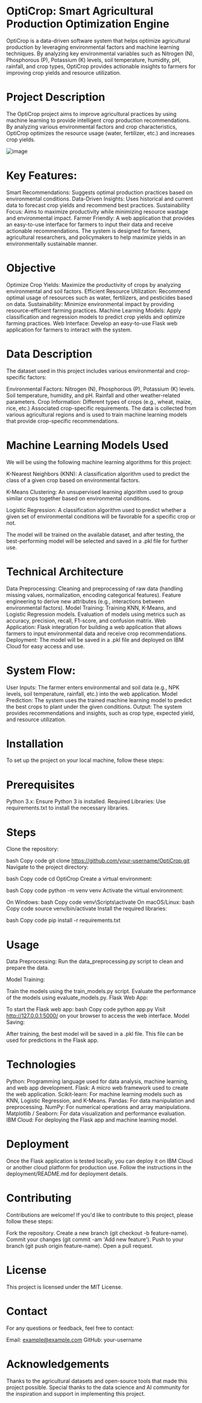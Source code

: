 # OptiCrop: Smart Agricultural Production Optimization Engine
OptiCrop is a data-driven software system that helps optimize agricultural production by leveraging environmental factors and machine learning techniques. By analyzing key environmental variables such as Nitrogen (N), Phosphorous (P), Potassium (K) levels, soil temperature, humidity, pH, rainfall, and crop types, OptiCrop provides actionable insights to farmers for improving crop yields and resource utilization.

# Project Description
The OptiCrop project aims to improve agricultural practices by using machine learning to provide intelligent crop production recommendations. By analyzing various environmental factors and crop characteristics, OptiCrop optimizes the resource usage (water, fertilizer, etc.) and increases crop yields.



![image](https://github.com/user-attachments/assets/0fcf8ca9-b264-4047-91cd-0c014352a43a)



# Key Features:
Smart Recommendations: Suggests optimal production practices based on environmental conditions.
Data-Driven Insights: Uses historical and current data to forecast crop yields and recommend best practices.
Sustainability Focus: Aims to maximize productivity while minimizing resource wastage and environmental impact.
Farmer Friendly: A web application that provides an easy-to-use interface for farmers to input their data and receive actionable recommendations.
The system is designed for farmers, agricultural researchers, and policymakers to help maximize yields in an environmentally sustainable manner.

# Objective
Optimize Crop Yields: Maximize the productivity of crops by analyzing environmental and soil factors.
Efficient Resource Utilization: Recommend optimal usage of resources such as water, fertilizers, and pesticides based on data.
Sustainability: Minimize environmental impact by providing resource-efficient farming practices.
Machine Learning Models: Apply classification and regression models to predict crop yields and optimize farming practices.
Web Interface: Develop an easy-to-use Flask web application for farmers to interact with the system.
# Data Description
The dataset used in this project includes various environmental and crop-specific factors:

Environmental Factors:
Nitrogen (N), Phosphorous (P), Potassium (K) levels.
Soil temperature, humidity, and pH.
Rainfall and other weather-related parameters.
Crop Information:
Different types of crops (e.g., wheat, maize, rice, etc.)
Associated crop-specific requirements.
The data is collected from various agricultural regions and is used to train machine learning models that provide crop-specific recommendations.

# Machine Learning Models Used
We will be using the following machine learning algorithms for this project:

K-Nearest Neighbors (KNN): A classification algorithm used to predict the class of a given crop based on environmental factors.

K-Means Clustering: An unsupervised learning algorithm used to group similar crops together based on environmental conditions.

Logistic Regression: A classification algorithm used to predict whether a given set of environmental conditions will be favorable for a specific crop or not.

The model will be trained on the available dataset, and after testing, the best-performing model will be selected and saved in a .pkl file for further use.

# Technical Architecture
Data Preprocessing:
Cleaning and preprocessing of raw data (handling missing values, normalization, encoding categorical features).
Feature engineering to derive new attributes (e.g., interactions between environmental factors).
Model Training:
Training KNN, K-Means, and Logistic Regression models.
Evaluation of models using metrics such as accuracy, precision, recall, F1-score, and confusion matrix.
Web Application:
Flask integration for building a web application that allows farmers to input environmental data and receive crop recommendations.
Deployment:
The model will be saved in a .pkl file and deployed on IBM Cloud for easy access and use.
# System Flow:
User Inputs: The farmer enters environmental and soil data (e.g., NPK levels, soil temperature, rainfall, etc.) into the web application.
Model Prediction: The system uses the trained machine learning model to predict the best crops to plant under the given conditions.
Output: The system provides recommendations and insights, such as crop type, expected yield, and resource utilization.
# Installation
To set up the project on your local machine, follow these steps:

# Prerequisites
Python 3.x: Ensure Python 3 is installed.
Required Libraries: Use requirements.txt to install the necessary libraries.
# Steps
Clone the repository:

bash
Copy code
git clone https://github.com/your-username/OptiCrop.git
Navigate to the project directory:

bash
Copy code
cd OptiCrop
Create a virtual environment:

bash
Copy code
python -m venv venv
Activate the virtual environment:

On Windows:
bash
Copy code
venv\Scripts\activate
On macOS/Linux:
bash
Copy code
source venv/bin/activate
Install the required libraries:

bash
Copy code
pip install -r requirements.txt
# Usage
Data Preprocessing: Run the data_preprocessing.py script to clean and prepare the data.

Model Training:

Train the models using the train_models.py script.
Evaluate the performance of the models using evaluate_models.py.
Flask Web App:

To start the Flask web app:
bash
Copy code
python app.py
Visit http://127.0.0.1:5000/ on your browser to access the web interface.
Model Saving:

After training, the best model will be saved in a .pkl file. This file can be used for predictions in the Flask app.
# Technologies
Python: Programming language used for data analysis, machine learning, and web app development.
Flask: A micro web framework used to create the web application.
Scikit-learn: For machine learning models such as KNN, Logistic Regression, and K-Means.
Pandas: For data manipulation and preprocessing.
NumPy: For numerical operations and array manipulations.
Matplotlib / Seaborn: For data visualization and performance evaluation.
IBM Cloud: For deploying the Flask app and machine learning model.
# Deployment
Once the Flask application is tested locally, you can deploy it on IBM Cloud or another cloud platform for production use. Follow the instructions in the deployment/README.md for deployment details.

# Contributing
Contributions are welcome! If you'd like to contribute to this project, please follow these steps:

Fork the repository.
Create a new branch (git checkout -b feature-name).
Commit your changes (git commit -am 'Add new feature').
Push to your branch (git push origin feature-name).
Open a pull request.
# License
This project is licensed under the MIT License.

# Contact
For any questions or feedback, feel free to contact:

Email: example@example.com
GitHub: your-username
# Acknowledgements
Thanks to the agricultural datasets and open-source tools that made this project possible.
Special thanks to the data science and AI community for the inspiration and support in implementing this project.
